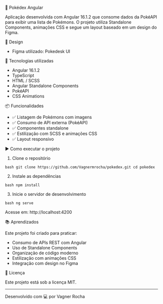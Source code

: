 🧬 Pokédex Angular

Aplicação desenvolvida com Angular 16.1.2 que consome dados da PokéAPI para exibir uma lista de Pokémons. O projeto utiliza Standalone Components, animações CSS e segue um layout baseado em um design do Figma.

🎨 Design

- Figma utilizado: Pokedesk UI

🚀 Tecnologias utilizadas

- Angular 16.1.2
- TypeScript
- HTML / SCSS
- Angular Standalone Components
- PokéAPI
- CSS Animations

📦 Funcionalidades

- ✅ Listagem de Pokémons com imagens
- ✅ Consumo de API externa (PokéAPI)
- ✅ Componentes standalone
- ✅ Estilização com SCSS e animações CSS
- ✅ Layout responsivo

▶️ Como executar o projeto

1. Clone o repositório

`bash
git clone https://github.com/Vagnermrocha/pokedex.git
cd pokedex
`

2. Instale as dependências

`bash
npm install
`

3. Inicie o servidor de desenvolvimento

`bash
ng serve
`

Acesse em: http://localhost:4200

📚 Aprendizados

Este projeto foi criado para praticar:
- Consumo de APIs REST com Angular
- Uso de Standalone Components
- Organização de código moderno
- Estilização com animações CSS
- Integração com design no Figma

📄 Licença

Este projeto está sob a licença MIT.

---

Desenvolvido com 💻 por Vagner Rocha